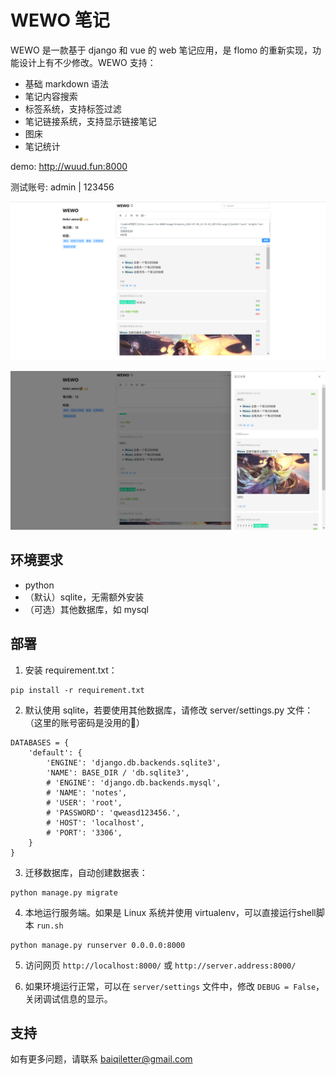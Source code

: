 # WEWO 笔记

WEWO 是一款基于 django 和 vue 的 web 笔记应用，是 flomo 的重新实现，功能设计上有不少修改。WEWO 支持：

- 基础 markdown 语法
- 笔记内容搜索
- 标签系统，支持标签过滤
- 笔记链接系统，支持显示链接笔记
- 图床
- 笔记统计

demo: http://wuud.fun:8000

测试账号:  admin | 123456

![](preview.png)

![](preview2.png)

## 环境要求

- python
- （默认）sqlite，无需额外安装  
- （可选）其他数据库，如 mysql 

## 部署

1. 安装 requirement.txt：
```
pip install -r requirement.txt
```

2. 默认使用 sqlite，若要使用其他数据库，请修改 server/settings.py 文件：（这里的账号密码是没用的🤣）
```
DATABASES = {
    'default': {
        'ENGINE': 'django.db.backends.sqlite3',
        'NAME': BASE_DIR / 'db.sqlite3',
        # 'ENGINE': 'django.db.backends.mysql',
        # 'NAME': 'notes',
        # 'USER': 'root',
        # 'PASSWORD': 'qweasd123456.',
        # 'HOST': 'localhost',
        # 'PORT': '3306',
    }
}
```

3. 迁移数据库，自动创建数据表：
```
python manage.py migrate
```

4. 本地运行服务端。如果是 Linux 系统并使用 virtualenv，可以直接运行shell脚本 `run.sh`
```
python manage.py runserver 0.0.0.0:8000
```

5. 访问网页 `http://localhost:8000/` 或 `http://server.address:8000/`

6. 如果环境运行正常，可以在 `server/settings` 文件中，修改 `DEBUG = False`，关闭调试信息的显示。

## 支持

如有更多问题，请联系 baiqiletter@gmail.com
